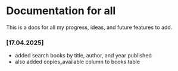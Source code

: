 # Documentation for all

This is a docs for all my progress, ideas, and future features to add.

### [17.04.2025]
- added search books by title, author, and year published
- also added copies_available column to books table